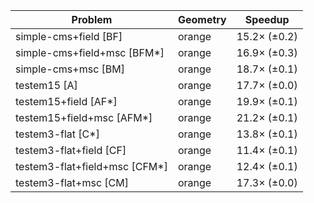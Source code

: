 | Problem                       | Geometry |      Speedup |
| ----------------------------- | -------- | ------------ |
| simple-cms+field [BF]         | orange   | 15.2× (±0.2) |
| simple-cms+field+msc [BFM*]   | orange   | 16.9× (±0.3) |
| simple-cms+msc [BM]           | orange   | 18.7× (±0.1) |
| testem15 [A]                  | orange   | 17.7× (±0.0) |
| testem15+field [AF*]          | orange   | 19.9× (±0.1) |
| testem15+field+msc [AFM*]     | orange   | 21.2× (±0.1) |
| testem3-flat [C*]             | orange   | 13.8× (±0.1) |
| testem3-flat+field [CF]       | orange   | 11.4× (±0.1) |
| testem3-flat+field+msc [CFM*] | orange   | 12.4× (±0.1) |
| testem3-flat+msc [CM]         | orange   | 17.3× (±0.0) |
